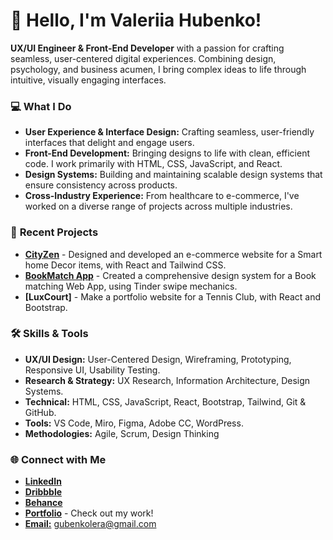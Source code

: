 # 👋 Hello, I'm Valeriia Hubenko!

**UX/UI Engineer & Front-End Developer** with a passion for crafting seamless, user-centered digital experiences. Combining design, psychology, and business acumen, I bring complex ideas to life through intuitive, visually engaging interfaces.

### 💻 **What I Do**

- **User Experience & Interface Design:** Crafting seamless, user-friendly interfaces that delight and engage users.
- **Front-End Development:** Bringing designs to life with clean, efficient code. I work primarily with HTML, CSS, JavaScript, and React.
- **Design Systems:** Building and maintaining scalable design systems that ensure consistency across products.
- **Cross-Industry Experience:** From healthcare to e-commerce, I've worked on a diverse range of projects across multiple industries.


### 🌟 **Recent Projects**

- **[CityZen](https://github.com/ValeriiaHubenko/cityzen-shop)** - Designed and developed an e-commerce website for a Smart home Decor items, with React and Tailwind CSS.
- **[BookMatch App](https://github.com/ValeriiaHubenko/bookmatch)** - Created a comprehensive design system for a Book matching Web App, using Tinder swipe mechanics. 
- **[LuxCourt]** - Make a portfolio website for a Tennis Club, with React and Bootstrap.


### 🛠️ Skills & Tools

- **UX/UI Design:** User-Centered Design, Wireframing, Prototyping, Responsive UI, Usability Testing.
- **Research & Strategy:** UX Research, Information Architecture, Design Systems.
- **Technical:** HTML, CSS, JavaScript, React, Bootstrap, Tailwind, Git & GitHub.
- **Tools:** VS Code, Miro, Figma, Adobe CC, WordPress.
- **Methodologies:** Agile, Scrum, Design Thinking


### 🌐  **Connect with Me**

- [**LinkedIn**](https://www.linkedin.com/in/valeriia-hubenko)
- [**Dribbble**](https://dribbble.com/ValeriiaG24)
- [**Behance**](https://www.behance.net/gubenkolera)
- [**Portfolio**](https://www.figma.com/design/n5hQcxSN3ossA3FBwzTnKX/Portfolio) - Check out my work!
- [**Email:**](mailto:gubenkolera@gmail.com) gubenkolera@gmail.com


